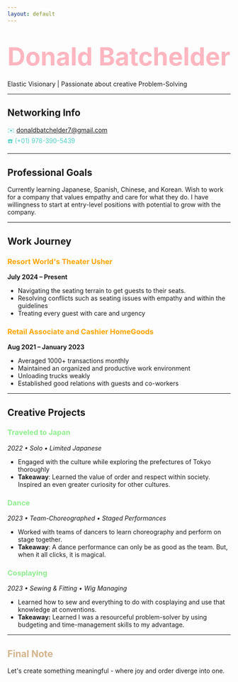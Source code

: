 ```yaml
---
layout: default
---
```

# <span style="color: lightpink; font-size: 2em;">Donald Batchelder</span>  
Elastic Visionary | Passionate about creative Problem-Solving 

---
## Networking Info 
 <span style="color: #4ECDC4;">✉️ donaldbatchelder7@gmail.com</span>  
 <span style="color: #4ECDC4;">☎️ (+01) 978-390-5439</span>  

---
## Professional Goals
Currently learning Japanese, Spanish, Chinese, and Korean. Wish to work for a company that values empathy and care for what they do. I have willingness to start at entry-level positions with potential to grow with the company.

---
## Work Journey  
### <span style="color:orange;">Resort World's Theater Usher</span>
**July 2024 – Present**  
- Navigating the seating terrain to get guests to their seats.
- Resolving conflicts such as seating issues with empathy and within the guidelines
- Treating every guest with care and urgency
 
### <span style="color:orange;">Retail Associate and Cashier HomeGoods</span>
**Aug 2021 – January 2023**  
- Averaged 1000+ transactions monthly 
- Maintained an organized and productive work environment 
- Unloading trucks weakly
- Established good relations with guests and co-workers

---
## Creative Projects
### <span style="color:lightgreen;">Traveled to Japan</span>  
*2022 • Solo • Limited Japanese*  
- Engaged with the culture while exploring the prefectures of Tokyo thoroughly
- **Takeaway**: Learned the value of order and respect within society. Inspired an even greater curiosity for other cultures.

### <span style="color:lightgreen;">Dance</span> 
*2023 • Team-Choreographed • Staged Performances*  
- Worked with teams of dancers to learn choreography and perform on stage together.
- **Takeaway**: A dance performance can only be as good as the team. But, when it all clicks, it is magical.
  
### <span style="color:lightgreen;">Cosplaying</span>
*2023 • Sewing & Fitting • Wig Managing* 
- Learned how to sew and everything to do with cosplaying and use that knowledge at conventions.
- **Takeaway:** Learned I was a resourceful problem-solver by using budgeting and time-management skills to my advantage.
---
## <span style="color: tan;">Final Note</span>  
 Let's create something meaningful - where joy and order diverge into one.
